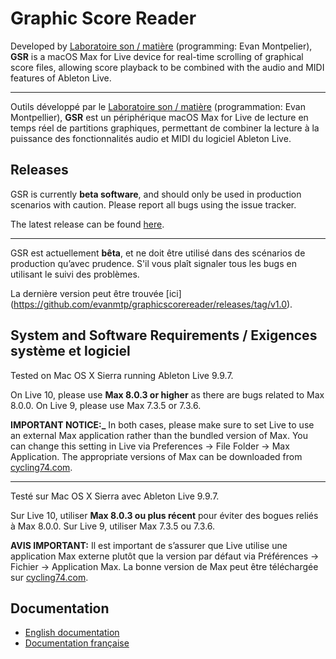# Graphic Score Reader

Developed by [Laboratoire son / matière](https://www.son-matiere.org/) (programming: Evan Montpelier), **GSR** is a macOS Max for Live device for real-time scrolling of graphical score files, allowing score playback to be combined with the audio and MIDI features of Ableton Live.

---

Outils développé par le [Laboratoire son / matière](https://www.son-matiere.org/) (programmation: Evan Montpellier), **GSR** est un périphérique macOS Max for Live de lecture en temps réel de partitions graphiques, permettant de combiner la lecture à la puissance des fonctionnalités audio et MIDI du logiciel Ableton Live.

## Releases

GSR is currently **beta software**, and should only be used in production scenarios with caution. Please report all bugs using the issue tracker.

The latest release can be found [here](https://github.com/evanmtp/graphicscorereader/releases/tag/v1.0).

---

GSR est actuellement **bêta**, et ne doit être utilisé dans des scénarios de production qu’avec prudence. S'il vous plaît signaler tous les bugs en utilisant le suivi des problèmes.

La dernière version peut être trouvée [ici] (https://github.com/evanmtp/graphicscorereader/releases/tag/v1.0).

## System and Software Requirements / Exigences système et logiciel

Tested on Mac OS X Sierra running Ableton Live 9.9.7.

On Live 10, please use **Max 8.0.3 or higher** as there are bugs related to Max 8.0.0. On Live 9, please use Max 7.3.5 or 7.3.6.

**IMPORTANT NOTICE:_**
In both cases, please make sure to set Live to use an external Max application rather than the bundled version of Max. You can change this setting in Live via Preferences -> File Folder -> Max Application. The appropriate versions of Max can be downloaded from [cycling74.com](https://cycling74.com).

---

Testé sur Mac OS X Sierra avec Ableton Live 9.9.7.

Sur Live 10, utiliser **Max 8.0.3 ou plus récent** pour éviter des bogues reliés à Max 8.0.0. Sur Live 9, utiliser Max 7.3.5 ou 7.3.6.

**AVIS IMPORTANT:**
Il est important de s’assurer que Live utilise une application Max externe plutôt que la version par défaut via Préférences -> Fichier -> Application Max. La bonne version de Max peut être téléchargée sur [cycling74.com](https://cycling74.com).

## Documentation

- [English documentation](https://github.com/evanmtp/graphicscorereader/raw/master/docs/GSR-documentation-EN.pdf)
- [Documentation française](https://github.com/evanmtp/graphicscorereader/raw/master/docs/GSR-documentation-FR.pdf)